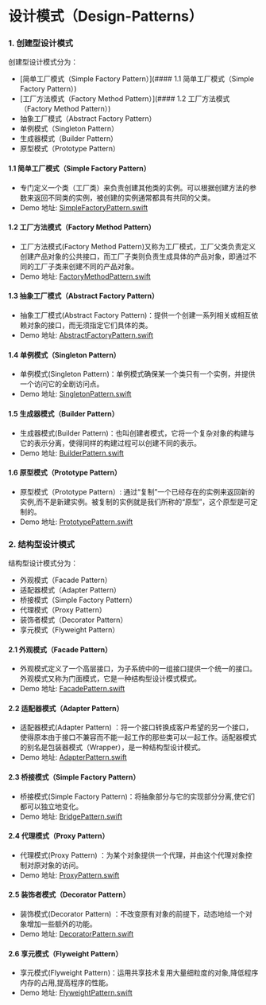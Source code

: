 # 设计模式（Design-Patterns）


### 1. 创建型设计模式

创建型设计模式分为：

- [简单工厂模式（Simple Factory Pattern）](#### 1.1 简单工厂模式（Simple Factory Pattern）)
- [工厂方法模式（Factory Method Pattern）](#### 1.2 工厂方法模式（Factory Method Pattern）)
- 抽象工厂模式（Abstract Factory Pattern）
- 单例模式（Singleton Pattern）
- 生成器模式（Builder Pattern）
- 原型模式（Prototype Pattern）

#### 1.1 简单工厂模式（Simple Factory Pattern）

- 专门定义一个类（工厂类）来负责创建其他类的实例。可以根据创建方法的参数来返回不同类的实例，被创建的实例通常都具有共同的父类。
- Demo 地址: [SimpleFactoryPattern.swift](https://github.com/liuzhongning/Design-Patterns/blob/master/Design-Patterns/Simple-Factory-Pattern/SimpleFactoryPattern.swift)

#### 1.2 工厂方法模式（Factory Method Pattern）

- 工厂方法模式(Factory Method Pattern)又称为工厂模式，工厂父类负责定义创建产品对象的公共接口，而工厂子类则负责生成具体的产品对象，即通过不同的工厂子类来创建不同的产品对象。
- Demo 地址: [FactoryMethodPattern.swift](https://github.com/liuzhongning/Design-Patterns/blob/master/Design-Patterns/Factory-Method-Pattern/FactoryMethodPattern.swift)

#### 1.3 抽象工厂模式（Abstract Factory Pattern）

- 抽象工厂模式(Abstract Factory Pattern)：提供一个创建一系列相关或相互依赖对象的接口，而无须指定它们具体的类。
- Demo 地址: [AbstractFactoryPattern.swift](https://github.com/liuzhongning/Design-Patterns/blob/master/Design-Patterns/Abstract-Factory-Pattern/AbstractFactoryPattern.swift)

#### 1.4 单例模式（Singleton Pattern）

- 单例模式(Singleton Pattern)：单例模式确保某一个类只有一个实例，并提供一个访问它的全剧访问点。
- Demo 地址: [SingletonPattern.swift](https://github.com/liuzhongning/Design-Patterns/blob/master/Design-Patterns/Singleton-Pattern/SingletonPattern.swift)

#### 1.5 生成器模式（Builder Pattern）

- 生成器模式(Builder Pattern)：也叫创建者模式，它将一个复杂对象的构建与它的表示分离，使得同样的构建过程可以创建不同的表示。
- Demo 地址: [BuilderPattern.swift](https://github.com/liuzhongning/Design-Patterns/blob/master/Design-Patterns/Builder-Pattern/BuilderPattern.swift)

#### 1.6 原型模式（Prototype Pattern）

-  原型模式（Prototype Pattern）: 通过“复制”一个已经存在的实例来返回新的实例,而不是新建实例。被复制的实例就是我们所称的“原型”，这个原型是可定制的。
- Demo 地址: [PrototypePattern.swift](https://github.com/liuzhongning/Design-Patterns/blob/master/Design-Patterns/Prototype-Pattern/PrototypePattern.swift)

### 2. 结构型设计模式

结构型设计模式分为：

- 外观模式（Facade Pattern）
- 适配器模式（Adapter Pattern）
- 桥接模式（Simple Factory Pattern）
- 代理模式（Proxy Pattern）
- 装饰者模式（Decorator Pattern）
- 享元模式（Flyweight Pattern）

#### 2.1 外观模式（Facade Pattern）

- 外观模式定义了一个高层接口，为子系统中的一组接口提供一个统一的接口。外观模式又称为门面模式，它是一种结构型设计模式模式。
- Demo 地址: [FacadePattern.swift](https://github.com/liuzhongning/Design-Patterns/blob/master/Design-Patterns/Facade-Pattern/FacadePattern.swift)

#### 2.2 适配器模式（Adapter Pattern）

- 适配器模式(Adapter Pattern) ：将一个接口转换成客户希望的另一个接口，使得原本由于接口不兼容而不能一起工作的那些类可以一起工作。适配器模式的别名是包装器模式（Wrapper），是一种结构型设计模式。
- Demo 地址: [AdapterPattern.swift](https://github.com/liuzhongning/Design-Patterns/blob/master/Design-Patterns/Adapter-Pattern/AdapterPattern.swift)

#### 2.3 桥接模式（Simple Factory Pattern）

- 桥接模式(Simple Factory Pattern)：将抽象部分与它的实现部分分离,使它们都可以独立地变化。
- Demo 地址: [BridgePattern.swift](https://github.com/liuzhongning/Design-Patterns/blob/master/Design-Patterns/Bridge-Pattern/BridgePattern.swift)

#### 2.4 代理模式（Proxy Pattern）

- 代理模式(Proxy Pattern) ：为某个对象提供一个代理，并由这个代理对象控制对原对象的访问。
- Demo 地址: [ProxyPattern.swift](https://github.com/liuzhongning/Design-Patterns/blob/master/Design-Patterns/Proxy-Pattern/ProxyPattern.swift)

#### 2.5 装饰者模式（Decorator Pattern）

- 装饰模式(Decorator Pattern) ：不改变原有对象的前提下，动态地给一个对象增加一些额外的功能。
- Demo 地址: [DecoratorPattern.swift](https://github.com/liuzhongning/Design-Patterns/blob/master/Design-Patterns/Decorator-Pattern/DecoratorPattern.swift)

#### 2.6 享元模式（Flyweight Pattern）

- 享元模式(Flyweight Pattern)：运用共享技术复用大量细粒度的对象,降低程序内存的占用,提高程序的性能。
- Demo 地址: [FlyweightPattern.swift](https://github.com/liuzhongning/Design-Patterns/blob/master/Design-Patterns/Flyweight-Pattern/FlyweightPattern.swift)